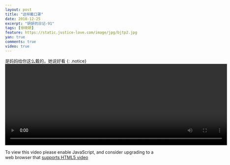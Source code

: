 ```yaml
---
layout: post
title: "这样戴口罩"
date: 2018-12-25
excerpt: "妍妍的日记-91"
tags: [徐晓妍]
feature: https://static.justice-love.com/image/jpg/bjtp2.jpg
yan: true
comments: true
video: true
---
```

是妈妈给你这么戴的，她说好看
{: .notice}
<video id="my-video" class="video-js vjs-16-9 clipboard" controls preload="auto" width="722" height="264" data-setup="{}">
    <source src="{{ site.staticUrl }}/yanyan/video/daikouzhao.mp4" type='video/mp4'>
    <p class="vjs-no-js">
      To view this video please enable JavaScript, and consider upgrading to a web browser that
      <a href="http://videojs.com/html5-video-support/" target="_blank">supports HTML5 video</a>
    </p>
</video>
